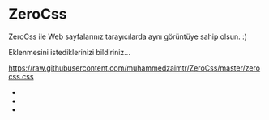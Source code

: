 # ZeroCss

ZeroCss ile Web sayfalarınız tarayıcılarda aynı görüntüye sahip olsun. :)

Eklenmesini istediklerinizi bildiriniz...

https://raw.githubusercontent.com/muhammedzaimtr/ZeroCss/master/zerocss.css

+
+
+
